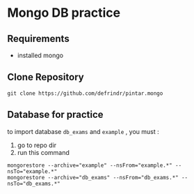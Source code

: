 # Mongo DB practice

## Requirements
* installed mongo

## Clone Repository
```
git clone https://github.com/defrindr/pintar.mongo
```

## Database for practice

to import database ```db_exams``` and ```example``` , you must :

1. go to repo dir
2. run this command
```
mongorestore --archive="example" --nsFrom="example.*" --nsTo="example.*"
mongorestore --archive="db_exams" --nsFrom="db_exams.*" --nsTo="db_exams.*"
```


